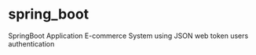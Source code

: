 # spring_boot

SpringBoot Application E-commerce System using JSON web token users authentication  
